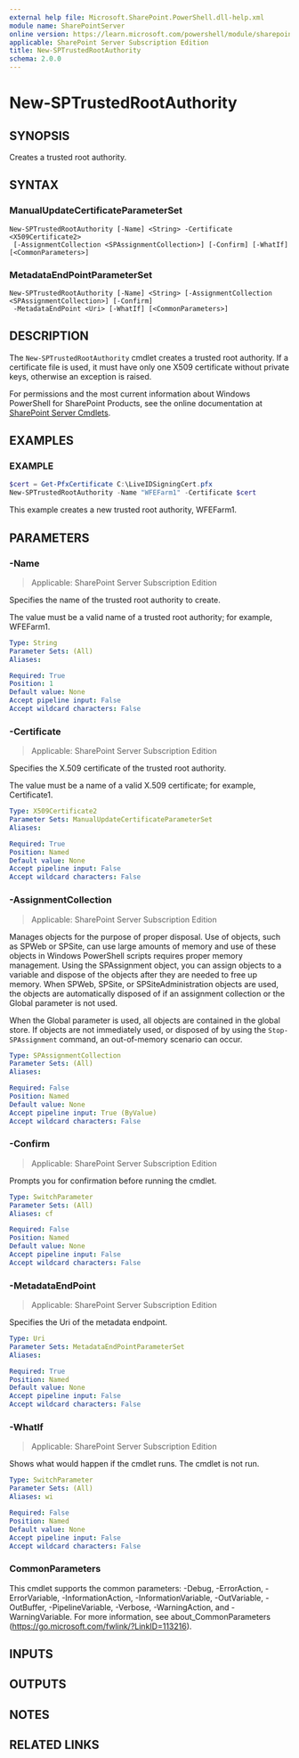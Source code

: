 ```yaml
---
external help file: Microsoft.SharePoint.PowerShell.dll-help.xml
module name: SharePointServer
online version: https://learn.microsoft.com/powershell/module/sharepoint-server/new-sptrustedrootauthority
applicable: SharePoint Server Subscription Edition
title: New-SPTrustedRootAuthority
schema: 2.0.0
---
```


# New-SPTrustedRootAuthority

## SYNOPSIS
Creates a trusted root authority.

## SYNTAX

### ManualUpdateCertificateParameterSet
```
New-SPTrustedRootAuthority [-Name] <String> -Certificate <X509Certificate2>
 [-AssignmentCollection <SPAssignmentCollection>] [-Confirm] [-WhatIf] [<CommonParameters>]
```

### MetadataEndPointParameterSet
```
New-SPTrustedRootAuthority [-Name] <String> [-AssignmentCollection <SPAssignmentCollection>] [-Confirm]
 -MetadataEndPoint <Uri> [-WhatIf] [<CommonParameters>]
```

## DESCRIPTION
The `New-SPTrustedRootAuthority` cmdlet creates a trusted root authority.
If a certificate file is used, it must have only one X509 certificate without private keys, otherwise an exception is raised.

For permissions and the most current information about Windows PowerShell for SharePoint Products, see the online documentation at [SharePoint Server Cmdlets](https://learn.microsoft.com/powershell/sharepoint/sharepoint-server/sharepoint-server-cmdlets).

## EXAMPLES

### EXAMPLE
```powershell
$cert = Get-PfxCertificate C:\LiveIDSigningCert.pfx
New-SPTrustedRootAuthority -Name "WFEFarm1" -Certificate $cert
```

This example creates a new trusted root authority, WFEFarm1.

## PARAMETERS

### -Name

> Applicable: SharePoint Server Subscription Edition

Specifies the name of the trusted root authority to create.

The value must be a valid name of a trusted root authority; for example, WFEFarm1.

```yaml
Type: String
Parameter Sets: (All)
Aliases:

Required: True
Position: 1
Default value: None
Accept pipeline input: False
Accept wildcard characters: False
```

### -Certificate

> Applicable: SharePoint Server Subscription Edition

Specifies the X.509 certificate of the trusted root authority.

The value must be a name of a valid X.509 certificate; for example, Certificate1.

```yaml
Type: X509Certificate2
Parameter Sets: ManualUpdateCertificateParameterSet
Aliases:

Required: True
Position: Named
Default value: None
Accept pipeline input: False
Accept wildcard characters: False
```

### -AssignmentCollection

> Applicable: SharePoint Server Subscription Edition

Manages objects for the purpose of proper disposal.
Use of objects, such as SPWeb or SPSite, can use large amounts of memory and use of these objects in Windows PowerShell scripts requires proper memory management.
Using the SPAssignment object, you can assign objects to a variable and dispose of the objects after they are needed to free up memory.
When SPWeb, SPSite, or SPSiteAdministration objects are used, the objects are automatically disposed of if an assignment collection or the Global parameter is not used.

When the Global parameter is used, all objects are contained in the global store.
If objects are not immediately used, or disposed of by using the `Stop-SPAssignment` command, an out-of-memory scenario can occur.

```yaml
Type: SPAssignmentCollection
Parameter Sets: (All)
Aliases:

Required: False
Position: Named
Default value: None
Accept pipeline input: True (ByValue)
Accept wildcard characters: False
```

### -Confirm

> Applicable: SharePoint Server Subscription Edition

Prompts you for confirmation before running the cmdlet.

```yaml
Type: SwitchParameter
Parameter Sets: (All)
Aliases: cf

Required: False
Position: Named
Default value: None
Accept pipeline input: False
Accept wildcard characters: False
```

### -MetadataEndPoint

> Applicable: SharePoint Server Subscription Edition

Specifies the Uri of the metadata endpoint.

```yaml
Type: Uri
Parameter Sets: MetadataEndPointParameterSet
Aliases:

Required: True
Position: Named
Default value: None
Accept pipeline input: False
Accept wildcard characters: False
```

### -WhatIf

> Applicable: SharePoint Server Subscription Edition

Shows what would happen if the cmdlet runs.
The cmdlet is not run.

```yaml
Type: SwitchParameter
Parameter Sets: (All)
Aliases: wi

Required: False
Position: Named
Default value: None
Accept pipeline input: False
Accept wildcard characters: False
```

### CommonParameters
This cmdlet supports the common parameters: -Debug, -ErrorAction, -ErrorVariable, -InformationAction, -InformationVariable, -OutVariable, -OutBuffer, -PipelineVariable, -Verbose, -WarningAction, and -WarningVariable. For more information, see about_CommonParameters (https://go.microsoft.com/fwlink/?LinkID=113216).

## INPUTS

## OUTPUTS

## NOTES

## RELATED LINKS
